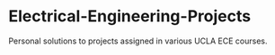 # Electrical-Engineering-Projects
Personal solutions to projects assigned in various UCLA ECE courses.
